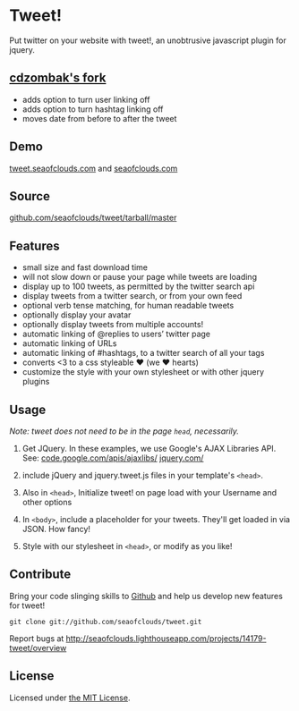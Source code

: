 # Tweet!

Put twitter on your website with tweet!, an unobtrusive javascript plugin for jquery.

## [cdzombak's fork](http://github.com/cdzombak/tweet)

  * adds option to turn user linking off
  * adds option to turn hashtag linking off
  * moves date from before to after the tweet

## Demo

[tweet.seaofclouds.com](http://tweet.seaofclouds.com/) and [seaofclouds.com](http://seaofclouds.com/)

## Source

[github.com/seaofclouds/tweet/tarball/master](http://github.com/seaofclouds/tweet/tarball/master)

## Features

  * small size and fast download time
  * will not slow down or pause your page while tweets are loading
  * display up to 100 tweets, as permitted by the twitter search api
  * display tweets from a twitter search, or from your own feed
  * optional verb tense matching, for human readable tweets
  * optionally display your avatar
  * optionally display tweets from multiple accounts!
  * automatic linking of @replies to users’ twitter page
  * automatic linking of URLs
  * automatic linking of #hashtags, to a twitter search of all your tags
  * converts <3 to a css styleable ♥ (we ♥ hearts)
  * customize the style with your own stylesheet or with other jquery plugins

## Usage

*Note: tweet does not need to be in the page `head`, necessarily.*

1. Get JQuery. In these examples, we use Google's AJAX Libraries API. See: [code.google.com/apis/ajaxlibs/](http://code.google.com/apis/ajaxlibs/)
[jquery.com/](http://jquery.com/)
  
2. include jQuery and jquery.tweet.js files in your template's `<head>`.
	
	<script language="javascript" src="http://ajax.googleapis.com/ajax/libs/jquery/1.3.1/jquery.min.js" type="text/javascript"></script>
	<script language="javascript" src="/tweet/jquery.tweet.js" type="text/javascript"></script>
  
3. Also in `<head>`, Initialize tweet! on page load with your Username and other options
	
	<script type='text/javascript'>
		$(document).ready(function(){
            $(".tweet").tweet({
                join_text: "auto",
                avatar_size: 32,
                count: 3,
                auto_join_text_default: "we said,",
                auto_join_text_ed: "we",
                auto_join_text_ing: "we were",
                auto_join_text_reply: "we replied to",
                auto_join_text_url: "we were checking out",
                loading_text: "loading tweets..."
            });
        });
    </script>
    
4. In `<body>`, include a placeholder for your tweets. They'll get loaded in via JSON. How fancy!
	
	<div class="tweet"></div>
  
5. Style with our stylesheet in `<head>`, or modify as you like!

	<link href="jquery.tweet.css" media="all" rel="stylesheet" type="text/css"/>


## Contribute

Bring your code slinging skills to [Github](http://github.com/seaofclouds/tweet/) and help us develop new features for tweet!

	git clone git://github.com/seaofclouds/tweet.git

Report bugs at http://seaofclouds.lighthouseapp.com/projects/14179-tweet/overview

## License

Licensed under [the MIT License](http://www.opensource.org/licenses/mit-license.php).

